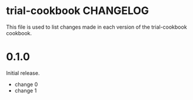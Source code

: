 # trial-cookbook CHANGELOG

This file is used to list changes made in each version of the trial-cookbook cookbook.

# 0.1.0

Initial release.

- change 0
- change 1

